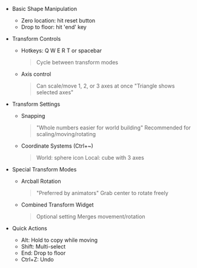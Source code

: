 - Basic Shape Manipulation
   - Zero location: hit reset button
   - Drop to floor: hit 'end' key
   
- Transform Controls
   - Hotkeys: Q W E R T or spacebar
       > Cycle between transform modes
   - Axis control
       > Can scale/move 1, 2, or 3 axes at once
       > "Triangle shows selected axes"
   
- Transform Settings
   - Snapping
       > "Whole numbers easier for world building"
       > Recommended for scaling/moving/rotating
   - Coordinate Systems (Ctrl+~)
       > World: sphere icon
       > Local: cube with 3 axes
       
- Special Transform Modes
   - Arcball Rotation
       > "Preferred by animators"
       > Grab center to rotate freely
   - Combined Transform Widget
       > Optional setting
       > Merges movement/rotation

- Quick Actions
   - Alt: Hold to copy while moving
   - Shift: Multi-select
   - End: Drop to floor
   - Ctrl+Z: Undo